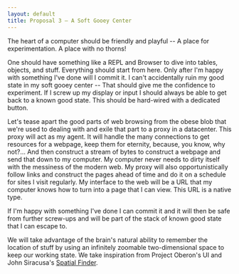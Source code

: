 ```yaml
---
layout: default
title: Proposal 3 — A Soft Gooey Center
---
```


The heart of a computer should be friendly and playful -- A place for experimentation.
A place with no thorns!

One should have something like a REPL and Browser to dive into tables, objects, and stuff.
Everything should start from here. Only after I'm happy with something I've done will I commit it.
I can't accidentally ruin my good state in my soft gooey center -- That should give me
the confidence to experiment. If I screw up my display or input I should always be able to get back
to a known good state. This should be hard-wired with a dedicated button. 

Let's tease apart the good parts of web browsing from the obese blob that we're used to dealing with
and exile that part to a proxy in a datacenter. This proxy will act as my agent. It will handle the
many connections to get resources for a webpage, keep them for eternity, because, you know, why not?...
And then construct a stream of bytes to construct a webpage and send that down to my computer. My
computer never needs to dirty itself with the messiness of the modern web. My proxy will also opportunistically
follow links and construct the pages ahead of time and do it on a schedule for sites I visit regularly.
My interface to the web will be a URL that my computer knows how to turn into a page that I can view.
This URL is a native type.

If I'm happy with something I've done I can commit it and it will then be safe from further screw-ups
and will be part of the stack of known good state that I can escape to.

We will take advantage of the brain's natural ability to remember the location of stuff by using an
infinitely zoomable two-dimensional space to keep our working state. We take inspiration from Project
Oberon's UI and John Siracusa's [Spatial Finder](https://arstechnica.com/gadgets/2003/04/finder/3/).
